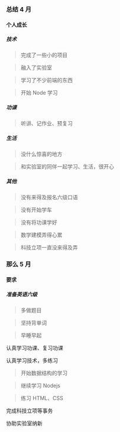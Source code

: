### 总结 4 月
#### 个人成长
##### 技术
> 完成了一些小的项目

> 融入了实验室

> 学习了不少前端的东西

> 开始 Node 学习

##### 功课
> 听讲、记作业、预复习

##### 生活
> 没什么惊喜的地方

> 和实验室的同伴一起学习、生活，很开心

##### 其他
> 没有来得及报名六级口语

> 没有开始学车

> 没有将功课学好

> 数学建模弄得心累

> 科技立项一直没来得及弄

### 那么 5 月
#### 要求
##### 准备英语六级
> 多做题目

> 坚持背单词

> 早睡早起

认真学习功课、复习功课

认真学习技术，多练习
> 开始数据结构的学习

> 继续学习 Nodejs

> 练习 HTML、CSS


完成科技立项等事务

协助实验室纳新
